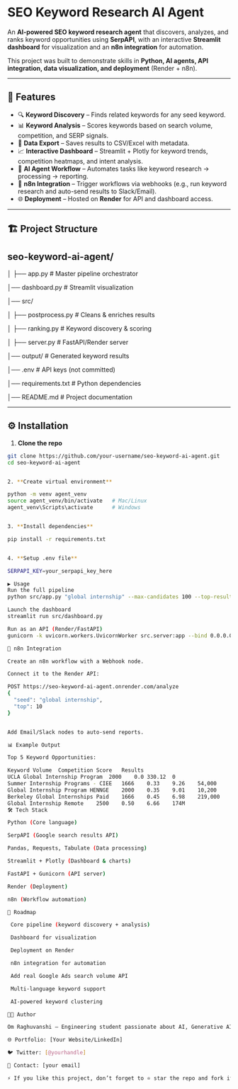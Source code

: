 # SEO Keyword Research AI Agent  

An **AI-powered SEO keyword research agent** that discovers, analyzes, and ranks keyword opportunities using **SerpAPI**, with an interactive **Streamlit dashboard** for visualization and an **n8n integration** for automation.  

This project was built to demonstrate skills in **Python, AI agents, API integration, data visualization, and deployment** (Render + n8n).  

---

## 🚀 Features  

- 🔍 **Keyword Discovery** – Finds related keywords for any seed keyword.  
- 📊 **Keyword Analysis** – Scores keywords based on search volume, competition, and SERP signals.  
- 📂 **Data Export** – Saves results to CSV/Excel with metadata.  
- 📈 **Interactive Dashboard** – Streamlit + Plotly for keyword trends, competition heatmaps, and intent analysis.  
- 🤖 **AI Agent Workflow** – Automates tasks like keyword research → processing → reporting.  
- 🔗 **n8n Integration** – Trigger workflows via webhooks (e.g., run keyword research and auto-send results to Slack/Email).  
- 🌐 **Deployment** – Hosted on **Render** for API and dashboard access.  

---

## 🏗️ Project Structure  

## seo-keyword-ai-agent/
│
├── app.py # Master pipeline orchestrator

│──  dashboard.py # Streamlit visualization

│── src/

│ ├── postprocess.py # Cleans & enriches results

│ ├── ranking.py # Keyword discovery & scoring

│ ├── server.py # FastAPI/Render server

│── output/ # Generated keyword results

│── .env # API keys (not committed)

│── requirements.txt # Python dependencies

│── README.md # Project documentation



---

## ⚙️ Installation  

1. **Clone the repo**  
```bash
git clone https://github.com/your-username/seo-keyword-ai-agent.git
cd seo-keyword-ai-agent


2. **Create virtual environment**

python -m venv agent_venv
source agent_venv/bin/activate   # Mac/Linux
agent_venv\Scripts\activate      # Windows


3. **Install dependencies**

pip install -r requirements.txt


4. **Setup .env file**

SERPAPI_KEY=your_serpapi_key_here

▶️ Usage
Run the full pipeline
python src/app.py "global internship" --max-candidates 100 --top-results 50

Launch the dashboard
streamlit run src/dashboard.py

Run as an API (Render/FastAPI)
gunicorn -k uvicorn.workers.UvicornWorker src.server:app --bind 0.0.0.0:8000 --workers 2

🔗 n8n Integration

Create an n8n workflow with a Webhook node.

Connect it to the Render API:

POST https://seo-keyword-ai-agent.onrender.com/analyze
{
  "seed": "global internship",
  "top": 10
}


Add Email/Slack nodes to auto-send reports.

📊 Example Output

Top 5 Keyword Opportunities:

Keyword	Volume	Competition	Score	Results
UCLA Global Internship Program	2000	0.0	330.12	0
Summer Internship Programs - CIEE	1666	0.33	9.26	54,000
Global Internship Program HENNGE	2000	0.35	9.01	10,200
Berkeley Global Internships Paid	1666	0.45	6.98	219,000
Global Internship Remote	2500	0.50	6.66	174M
🛠️ Tech Stack

Python (Core language)

SerpAPI (Google search results API)

Pandas, Requests, Tabulate (Data processing)

Streamlit + Plotly (Dashboard & charts)

FastAPI + Gunicorn (API server)

Render (Deployment)

n8n (Workflow automation)

📌 Roadmap

 Core pipeline (keyword discovery + analysis)

 Dashboard for visualization

 Deployment on Render

 n8n integration for automation

 Add real Google Ads search volume API

 Multi-language keyword support

 AI-powered keyword clustering

👨‍💻 Author

Om Raghuvanshi – Engineering student passionate about AI, Generative AI, and Travel Filmmaking.

🌐 Portfolio: [Your Website/LinkedIn]

🐦 Twitter: [@yourhandle]

📧 Contact: [your email]

⚡ If you like this project, don’t forget to ⭐ star the repo and fork it!





